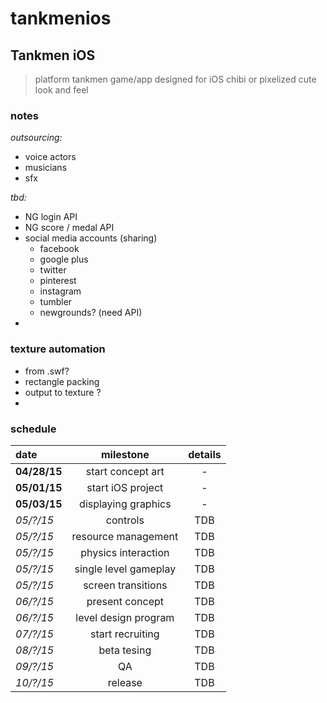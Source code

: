 # tankmenios

## Tankmen iOS

> platform tankmen game/app designed for iOS
> chibi or pixelized cute look and feel

### notes

_outsourcing:_
<br/>

- voice actors
- musicians
- sfx

_tbd:_
<br/>

- NG login API
- NG score / medal API
- social media accounts (sharing)
    - facebook
    - google plus
    - twitter
    - pinterest
    - instagram
    - tumbler
    - newgrounds? (need API)
- 


### texture automation

- from .swf?
- rectangle packing
- output to texture ?
- 


### schedule

| date | milestone | details |
|:---- |:---------:|:-------:|
| **04/28/15** | start concept art | - |
| **05/01/15** | start iOS project | - |
| **05/03/15** | displaying graphics | - |
| _05/?/15_ | controls | TDB |
| _05/?/15_ | resource management | TDB |
| _05/?/15_ | physics interaction | TDB |
| _05/?/15_ | single level gameplay | TDB |
| _05/?/15_ | screen transitions | TDB |
| _06/?/15_ | present concept | TDB |
| _06/?/15_ | level design program | TDB |
| _07/?/15_ | start recruiting | TDB |
| _08/?/15_ | beta tesing | TDB |
| _09/?/15_ | QA | TDB |
| _10/?/15_ | release | TDB |



